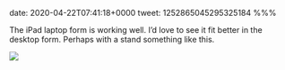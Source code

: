 date: 2020-04-22T07:41:18+0000
tweet: 1252865045295325184
%%%

The iPad laptop form is working well. I’d love to see it fit better in the desktop form. Perhaps with a stand something like this.

![](EWMSG3WUcAIJAUY.jpg)
